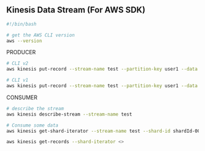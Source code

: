 ## Kinesis Data Stream (For AWS SDK)

```sh
#!/bin/bash

# get the AWS CLI version
aws --version
```
PRODUCER
```sh
# CLI v2
aws kinesis put-record --stream-name test --partition-key user1 --data "user signup" --cli-binary-format raw-in-base64-out
```
```sh
# CLI v1
aws kinesis put-record --stream-name test --partition-key user1 --data "user signup"
```

CONSUMER 
```sh
# describe the stream
aws kinesis describe-stream --stream-name test

# Consume some data
aws kinesis get-shard-iterator --stream-name test --shard-id shardId-000000000000 --shard-iterator-type TRIM_HORIZON

aws kinesis get-records --shard-iterator <>
```
